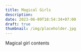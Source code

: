 ```yaml
---
title: Magical Girls
description: 
date: 2023-06-09T18:54:34+07:00
draft: true
thumbnail: /img/placeholder.jpg
---
```

Magical girl contents
